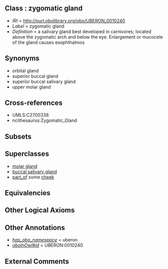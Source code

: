 
## Class : zygomatic gland

 * *IRI* = http://purl.obolibrary.org/obo/UBERON_0010240
 * *Label* = zygomatic gland
 * *Definition* = a salivary gland best developed in carnivores; located above the zygomatic arch and below the eye. Enlargement or mucocele of the gland causes exophthalmos

## Synonyms

 * orbital gland
 * superior buccal gland
 * superior buccal salivary gland
 * upper molar gland

## Cross-references

 * UMLS:C2700338
 * ncithesaurus:Zygomatic_Gland

## Subsets


## Superclasses

 * [molar gland](../../UBERON/41/UBERON_0010241.md)
 * [buccal salivary gland](../../UBERON/02/UBERON_0012102.md)
 * [part_of](../../BFO/50/BFO_0000050.md) some [cheek](../../UBERON/67/UBERON_0001567.md)

## Equivalencies


## Other Logical Axioms


## Other Annotations

 * *[has_obo_namespace](../../ce/oboInOwl#hasOBONamespace.md)* = uberon
 * *[oboInOwl#id](../../id/oboInOwl#id.md)* = UBERON:0010240

## External Comments

